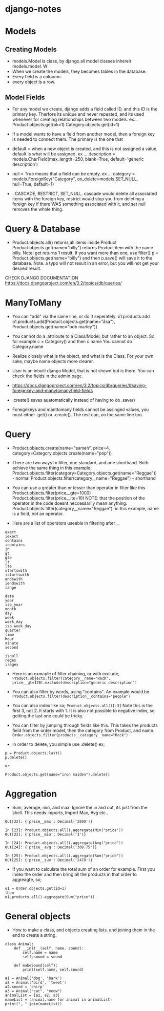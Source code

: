 # django-notes

# Models
## Creating Models
+ models.Model is class, by django.all model classes  inhereit models.model. W
+ When we create the models, they becomes tables in the database. 
+ Every field is a coloumn. 
+ every object is a row. 



## Model Fields
+ For any model we create, django adds a field called ID, and this ID is the primary key. Therfore its unique and never repeated, and its used whenever for creating relationships between two models. ex... 
Product.objects.get(pk=1)
Category.objects.get(id=1)

+ If a model wants to have a field from another model, then a foreign key is needed to connect them. The primary is the one that 

+ default = when a new object is created, and this is not assigned a value, default is what will be assigned. ex
...
description = models.CharField(max_length=250, blank=True, default='generic description')

+ null = True means that a field can be empty. ex
...
category = models.ForeignKey("Category", on_delete=models.SET_NULL, null=True, default=1)

+ . CASCADE, RESTRICT, SET_NULL. cascade would delete all associated items with the foreign key, restrict would stop you from deleting a foreign key if there WAS something associated with it, and set null removes the whole thing.

# Query & Database
+ Product.objects.all() returns all items inside Product
Product.objects.get(name="billy") returns Product item with the name billy. Note: get returns 1 result, if you want more than one, use filter()
p = Product.objects.get(name="billy") and then p.save() will save it to the database. Note. a typo will not result in an error, but you will not get your desired result.

CHECK DJANGO DOCUMENTATION https://docs.djangoproject.com/en/3.2/topics/db/queries/

# ManyToMany
+ You can "add" via the same line, or do it seperately.
o1.products.add
o1.products.add(Product.objects.get(name="åsa"), Product.objects.get(name="bob marley"))

+ You cannot do a .attribute to a Class/Model, but rather to an object. So for example 
c = Category() and then c.name
You cannot do Category.name

+ Realize closely what is the object, and what is the Class. For your own sake, maybe name objects more clearer. 

+ User is an inbuilt django Model, that is not shown but is there. You can check the fields in the admin page. 

+ https://docs.djangoproject.com/en/3.2/topics/db/queries/#saving-foreignkey-and-manytomanyfield-fields

+ .create() saves auatomatically instead of having to do .save()

+ Foreignkeys and manttomany fields cannot be assinged values, you must either .get() or .create(). The rest can, on the same line too.

# Query

+ Product.objects.create(name="sameh", price=4, category=Category.objects.create(name="pop"))

+ There are two ways to filter, one standard, and one shorthand. Both achieve the same thing in this example;
Product.objects.filter(category=Category.objects.get(name="Reggae")) - normal
Product.objects.filter(category__name="Reggae") - shorthand

+ You can use a greater than or lesser than operator in filter like this
Product.objects.filter(price__gte=1000)
Product.objects.filter(price__lte=10)
NOTE: that the position of the operator in the code doesnt neccessarily mean anything. Product.objects.filter(category__name="Reggae"), in this example, name is a field, not an operator.

+ Here are a list of operators useable in filtering after __
```
exact
iexact
contains
icontains
in
gt
gte
lt
lte
startswith
istartswith
endswith
iendswith
range

date
year
iso_year
month
day
week
week_day
iso_week_day
quarter
time
hour
minute
second

isnull
regex
iregex
```
+ Here is an exmaple of filter chaining, or with exclude;
```Product.objects.filter(category__name="Rock", price__gt=170).exclude(description="generic description")```

+ You can also filter by words, using "contains". An example would be
```Product.objects.filter(description__contains="people")```

+ You can also index like so;
```Product.objects.all()[:3]``` Note this is the first 3, not 2. It starts with 1. It is also not possible to negative index, so getting the last one could be tricky.

+ You can filter by jumping through fields like this. This takes the products field from the order model, then the category from Product, and name.
```Order.objects.filter(products__category__name="Rock")```

+ In order to delete, you simple use .delete()
ex;

```
p = Product.objects.last()
p.delete()

or

Product.objects.get(name="iron maiden").delete()
```

# Aggregation

+  Sum, average, min, and max. Ignore the in and out, its just from the shell. This needs imports, Import Max, Avg etc..
```Product.objects.all().aggregate(Max("price"))
Out[22]: {'price__max': Decimal('2000')}

In [23]: Product.objects.all().aggregate(Min("price"))
Out[23]: {'price__min': Decimal('1')}

In [24]: Product.objects.all().aggregate(Avg("price"))
Out[24]: {'price__avg': Decimal('309.75')}

In [25]: Product.objects.all().aggregate(Sum("price"))
Out[25]: {'price__sum': Decimal('2478')}
```

+ If you want to calculate the total sum of an order for example. First you index the order and then bring all the products in that order to aggreagte, so;
```
o1 = Order.objects.get(id=1)
then
o1.products.all().aggregate(Sum("price"))
```

# General objects
+ How to make a class, and objects creating lists, and joining them in the end to create a string.
```
class Animal:
    def __init__(self, name, sound):
        self.name = name
        self.sound = sound 

    def makeSound(self):
        print(self.name, self.sound)

a1 = Animal('dog', 'bark')
a2 = Animal('bird', 'tweet')
a2.sound = 'chirp'
a3 = Animal("cat", "meow")
animalList = [a1, a2, a3]
nameList = [animal.name for animal in animalList]
print(", ".join(nameList))
```
